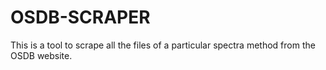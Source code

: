 # OSDB-SCRAPER
This is a tool to scrape all the files of a particular spectra method from the OSDB website.
